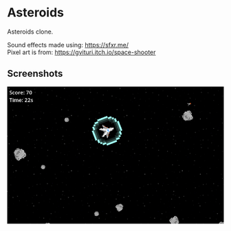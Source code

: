 # Asteroids
Asteroids clone.

Sound effects made using: https://sfxr.me/  
Pixel art is from: https://gvituri.itch.io/space-shooter

## Screenshots
![Screenshot](screenshots/asteroids.PNG)
